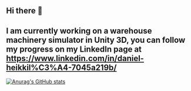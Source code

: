 ## Hi there 👋
## I am currently working on a warehouse machinery simulator in Unity 3D, you can follow my progress on my LinkedIn page at https://www.linkedin.com/in/daniel-heikkil%C3%A4-7045a219b/
[![Anurag's GitHub stats](https://github-readme-stats.vercel.app/api?username=megasloupe&hide=contribs,prs,issues&show_icons=true&theme=highcontrast)](https://github.com/anuraghazra/github-readme-stats)
<!--
**megasloupe/megasloupe** is a ✨ _special_ ✨ repository because its `README.md` (this file) appears on your GitHub profile.

Here are some ideas to get you started:

- 🔭 I’m currently working on ...
- 🌱 I’m currently learning ...
- 👯 I’m looking to collaborate on ...
- 🤔 I’m looking for help with ...
- 💬 Ask me about ...
- 📫 How to reach me: ...
- 😄 Pronouns: ...
- ⚡ Fun fact: ...
-->
